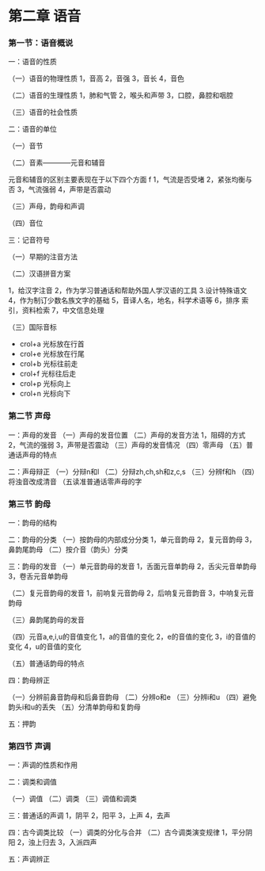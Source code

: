 # 第二章 语音

### 第一节：语音概说

一：语音的性质

（一）语音的物理性质
1，音高
2，音强
3，音长
4，音色


（二）语音的生理性质
1，肺和气管
2，喉头和声带
3，口腔，鼻腔和咽腔


（三）语音的社会性质

二：语音的单位

（一）音节

（二）音素————元音和辅音  

元音和辅音的区别主要表现在于以下四个方面
f
1，气流是否受堵
2，紧张均衡与否
3，气流强弱
4，声带是否震动

（三）声母，韵母和声调

（四）音位

三：记音符号

（一）早期的注音方法

（二）汉语拼音方案

1，给汉字注音
2，作为学习普通话和帮助外国人学汉语的工具
3.设计特殊语文
4，作为制订少数名族文字的基础
5，音译人名，地名，科学术语等
6，排序
索引，资料检索
7，中文信息处理

（三）国际音标

* crol+a 光标放在行首
* crol+e 光标放在行尾
* crol+b 光标往前走
* crol+f 光标往后走
* crol+p 光标向上
* crol+n 光标向下

### 第二节  声母

一：声母的发音
（一）声母的发音位置
（二）声母的发音方法
1，阻碍的方式
2，气流的强弱
3，声带是否震动
（三）声母的发音情况
（四）零声母
（五）普通话声母的特点

二：声母辩正
（一）分辩n和l
（二）分辩zh,ch,sh和z,c,s
（三）分辨f和h
（四）将浊音改成清音
（五读准普通话零声母的字


### 第三节  韵母

一：韵母的结构

二：韵母的分类
（一）按韵母的内部成分分类
1，单元音韵母
2，复元音韵母
3，鼻韵尾韵母
（二）按介音（韵头）分类

三：韵母的发音
（一）单元音韵母的发音
1，舌面元音单韵母
2，舌尖元音单韵母
3，卷舌元音单韵母

（二）复元音韵母的发音
1，前响复元音韵母
2，后响复元音韵音
3，中响复元音韵母

（三）鼻韵尾韵母的发音

（四）元音a,e,i,u的音值变化
1，a的音值的变化
2，e的音值的变化
3，i的音值的变化
4，u的音值的变化

（五）普通话韵母的特点

四：韵母辨正

（一）分辨前鼻音韵母和后鼻音韵母
（二）分辨o和e
（三）分辨i和u
（四）避免韵头i和u的丢失
（五）分清单韵母和复韵母

五：押韵


### 第四节  声调

一：声调的性质和作用

二：调类和调值

（一）调值
（二）调类
（三）调值和调类

三：普通话的声调
1，阴平
2，阳平
3，上声
4，去声

四：古今调类比较
（一）调类的分化与合并
（二）古今调类演变规律
1，平分阴阳
2，浊上归去
3，入派四声

五：声调辨正


